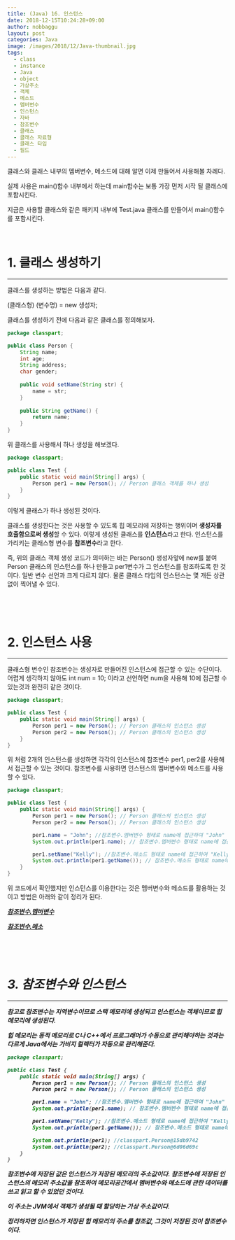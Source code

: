 ```yaml
---
title: (Java) 16. 인스턴스
date: 2018-12-15T10:24:28+09:00
author: nobbaggu
layout: post
categories: Java
image: /images/2018/12/Java-thumbnail.jpg
tags:
  - class
  - instance
  - Java
  - object
  - 가상주소
  - 객체
  - 메소드
  - 멤버변수
  - 인스턴스
  - 자바
  - 참조변수
  - 클래스
  - 클래스 자료형
  - 클래스 타입
  - 필드
---
```

클래스와 클래스 내부의 멤버변수, 메소드에 대해 알면 이제 만들어서 사용해볼 차례다.

실제 사용은 main()함수 내부에서 하는데 main함수는 보통 가장 먼저 시작 될 클래스에 포함시킨다.

지금은 사용할 클래스와 같은 패키지 내부에 Test.java 클래스를 만들어서 main()함수를 포함시킨다.

&nbsp;

# 1. 클래스 생성하기

* * *

클래스를 생성하는 방법은 다음과 같다.

(클래스형) (변수명) = new 생성자;

클래스를 생성하기 전에 다음과 같은 클래스를 정의해보자.

~~~ java
package classpart;

public class Person {
    String name;
    int age;
    String address;
    char gender;
    
    public void setName(String str) {
        name = str;
    }
    
    public String getName() {
        return name;
    }
}
~~~

위 클래스를 사용해서 하나 생성을 해보겠다.

~~~ java
package classpart;

public class Test {
    public static void main(String[] args) {
        Person per1 = new Person(); // Person 클래스 객체를 하나 생성
    }
}
~~~

이렇게 클래스가 하나 생성된 것이다.

클래스를 생성한다는 것은 사용할 수 있도록 힙 메모리에 저장하는 행위이며 **생성자를 호출함으로써 생성**할 수 있다. 이렇게 생성된 클래스를 **인스턴스**라고 한다. 인스턴스를 가리키는 클래스형 변수를 **참조변수**라고 한다.

즉, 위의 클래스 객체 생성 코드가 의미하는 바는 Person() 생성자앞에 new를 붙여 Person 클래스의 인스턴스를 하나 만들고 per1변수가 그 인스턴스를 참조하도록 한 것이다. 일반 변수 선언과 크게 다르지 않다. 물론 클래스 타입의 인스턴스는 몇 개든 상관없이 찍어낼 수 있다.

&nbsp;

&nbsp;

# 2. 인스턴스 사용

* * *

클래스형 변수인 참조변수는 생성자로 만들어진 인스턴스에 접근할 수 있는 수단이다. 어렵게 생각하지 않아도 int num = 10; 이라고 선언하면 num을 사용해 10에 접근할 수 있는것과 완전히 같은 것이다.

~~~ java
package classpart;

public class Test {
    public static void main(String[] args) {
        Person per1 = new Person(); // Person 클래스의 인스턴스 생성
        Person per2 = new Person(); // Person 클래스의 인스턴스 생성
    }
}
~~~

위 처럼 2개의 인스턴스를 생성하면 각각의 인스턴스에 참조변수 per1, per2를 사용해서 접근할 수 있는 것이다. 참조변수를 사용하면 인스턴스의 멤버변수와 메소드를 사용할 수 있다.

~~~ java
package classpart;

public class Test {
    public static void main(String[] args) {
        Person per1 = new Person(); // Person 클래스의 인스턴스 생성
        Person per2 = new Person(); // Person 클래스의 인스턴스 생성

        per1.name = "John"; //참조변수.멤버변수 형태로 name에 접근하여 "John" 저장
        System.out.println(per1.name); // 참조변수.멤버변수 형태로 name에 접근하여 출력

        per1.setName("Kelly"); //참조변수.메소드 형태로 name에 접근하여 "Kelly" 저장
        System.out.println(per1.getName()); // 참조변수.메소드 형태로 name에 접근하여 출력
    }
}
~~~

위 코드에서 확인했지만 인스턴스를 이용한다는 것은 멤버변수와 메소드를 활용하는 것이고 방법은 아래와 같이 정리가 된다.

<span style="font-family: arial, helvetica, sans-serif;"><strong><em><span style="text-decoration: underline;">참조변수.멤버변수

<span style="font-family: arial, helvetica, sans-serif;"><strong><em><span style="text-decoration: underline;">참조변수.메소

&nbsp;

&nbsp;

# 3. 참조변수와 인스턴스

* * *

참고로 참조변수는 지역변수이므로 스택 메모리에 생성되고 **인스턴스는 객체이므로 힙 메모리에 생성**된다.

힙 메모리는 동적 메모리로 C나 C++에서 프로그래머가 수동으로 관리해야하는 것과는 다르게 Java에서는 가비지 컬렉터가 자동으로 관리해준다.

~~~ java
package classpart;

public class Test {
    public static void main(String[] args) {
        Person per1 = new Person(); // Person 클래스의 인스턴스 생성
        Person per2 = new Person(); // Person 클래스의 인스턴스 생성

        per1.name = "John"; //참조변수.멤버변수 형태로 name에 접근하여 "John" 저장
        System.out.println(per1.name); // 참조변수.멤버변수 형태로 name에 접근하여 출력

        per1.setName("Kelly"); //참조변수.메소드 형태로 name에 접근하여 "Kelly" 저장
        System.out.println(per1.getName()); // 참조변수.메소드 형태로 name에 접근하여 출력

        System.out.println(per1); //classpart.Person@15db9742
        System.out.println(per2); //classpart.Person@6d06d69c
    }
}
~~~

참조변수에 저장된 값은 인스턴스가 저장된 메모리의 주소값이다. 참조변수에 저장된 인스턴스의 메모리 주소값을 참조하여 메모리공간에서 멤버변수와 메소드에 관한 데이터를 쓰고 읽고 할 수 있었던 것이다.

이 주소는 JVM에서 객체가 생성될 때 할당하는 가상 주소값이다.

정리하자면 **인스턴스가 저장된 힙 메모리의 주소를 참조값, 그것이 저장된 것이 참조변수이다.**